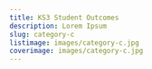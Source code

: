 ```yaml
---
title: KS3 Student Outcomes
description: Lorem Ipsum
slug: category-c
listimage: images/category-c.jpg
coverimage: images/category-c.jpg
---
```


